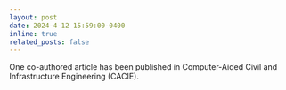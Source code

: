 ```yaml
---
layout: post
date: 2024-4-12 15:59:00-0400
inline: true
related_posts: false
---
```


One co-authored article has been published in Computer-Aided Civil and Infrastructure Engineering (CACIE).
